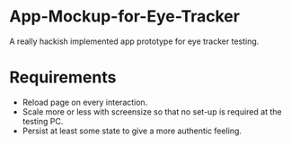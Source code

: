 # App-Mockup-for-Eye-Tracker
A really hackish implemented app prototype for eye tracker testing.

# Requirements
- Reload page on every interaction.
- Scale more or less with screensize so that no set-up is required at the testing PC.
- Persist at least some state to give a more authentic feeling.
